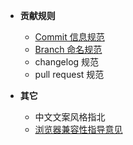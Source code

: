 - **贡献规则**
  - [Commit 信息规范](/contributing/commit)
  - [Branch 命名规范](/contributing/branch)
  - changelog 规范
  - pull request 规范

- **其它**
  - 中文文案风格指北
  - [浏览器兼容性指导意见](/others/compatibility)